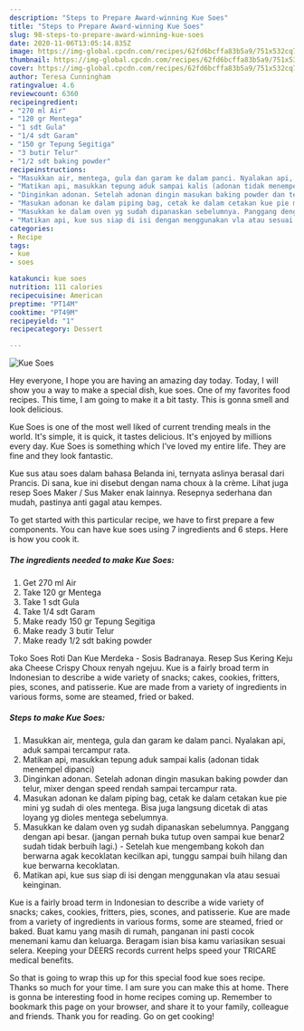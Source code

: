 ```yaml
---
description: "Steps to Prepare Award-winning Kue Soes"
title: "Steps to Prepare Award-winning Kue Soes"
slug: 98-steps-to-prepare-award-winning-kue-soes
date: 2020-11-06T13:05:14.835Z
image: https://img-global.cpcdn.com/recipes/62fd6bcffa83b5a9/751x532cq70/kue-soes-foto-resep-utama.jpg
thumbnail: https://img-global.cpcdn.com/recipes/62fd6bcffa83b5a9/751x532cq70/kue-soes-foto-resep-utama.jpg
cover: https://img-global.cpcdn.com/recipes/62fd6bcffa83b5a9/751x532cq70/kue-soes-foto-resep-utama.jpg
author: Teresa Cunningham
ratingvalue: 4.6
reviewcount: 6360
recipeingredient:
- "270 ml Air"
- "120 gr Mentega"
- "1 sdt Gula"
- "1/4 sdt Garam"
- "150 gr Tepung Segitiga"
- "3 butir Telur"
- "1/2 sdt baking powder"
recipeinstructions:
- "Masukkan air, mentega, gula dan garam ke dalam panci. Nyalakan api, aduk sampai tercampur rata."
- "Matikan api, masukkan tepung aduk sampai kalis (adonan tidak menempel dipanci)"
- "Dinginkan adonan. Setelah adonan dingin masukan baking powder dan telur, mixer dengan speed rendah sampai tercampur rata."
- "Masukan adonan ke dalam piping bag, cetak ke dalam cetakan kue pie mini yg sudah di oles mentega. Bisa juga langsung dicetak di atas loyang yg dioles mentega sebelumnya."
- "Masukkan ke dalam oven yg sudah dipanaskan sebelumnya. Panggang dengan api besar. (jangan pernah buka tutup oven sampai kue benar2 sudah tidak berbuih lagi.) Setelah kue mengembang kokoh dan berwarna agak kecoklatan kecilkan api, tunggu sampai buih hilang dan kue berwarna kecoklatan."
- "Matikan api, kue sus siap di isi dengan menggunakan vla atau sesuai keinginan."
categories:
- Recipe
tags:
- kue
- soes

katakunci: kue soes 
nutrition: 111 calories
recipecuisine: American
preptime: "PT14M"
cooktime: "PT49M"
recipeyield: "1"
recipecategory: Dessert

---
```



![Kue Soes](https://img-global.cpcdn.com/recipes/62fd6bcffa83b5a9/751x532cq70/kue-soes-foto-resep-utama.jpg)

Hey everyone, I hope you are having an amazing day today. Today, I will show you a way to make a special dish, kue soes. One of my favorites food recipes. This time, I am going to make it a bit tasty. This is gonna smell and look delicious.

Kue Soes is one of the most well liked of current trending meals in the world. It's simple, it is quick, it tastes delicious. It's enjoyed by millions every day. Kue Soes is something which I've loved my entire life. They are fine and they look fantastic.

Kue sus atau soes dalam bahasa Belanda ini, ternyata aslinya berasal dari Prancis. Di sana, kue ini disebut dengan nama choux à la crème. Lihat juga resep Soes Maker / Sus Maker enak lainnya. Resepnya sederhana dan mudah, pastinya anti gagal atau kempes.


To get started with this particular recipe, we have to first prepare a few components. You can have kue soes using 7 ingredients and 6 steps. Here is how you cook it.

<!--inarticleads1-->

##### The ingredients needed to make Kue Soes:

1. Get 270 ml Air
1. Take 120 gr Mentega
1. Take 1 sdt Gula
1. Take 1/4 sdt Garam
1. Make ready 150 gr Tepung Segitiga
1. Make ready 3 butir Telur
1. Make ready 1/2 sdt baking powder


Toko Soes Roti Dan Kue Merdeka - Sosis Badranaya. Resep Sus Kering Keju aka Cheese Crispy Choux renyah ngejuu. Kue is a fairly broad term in Indonesian to describe a wide variety of snacks; cakes, cookies, fritters, pies, scones, and patisserie. Kue are made from a variety of ingredients in various forms, some are steamed, fried or baked. 

<!--inarticleads2-->

##### Steps to make Kue Soes:

1. Masukkan air, mentega, gula dan garam ke dalam panci. Nyalakan api, aduk sampai tercampur rata.
1. Matikan api, masukkan tepung aduk sampai kalis (adonan tidak menempel dipanci)
1. Dinginkan adonan. Setelah adonan dingin masukan baking powder dan telur, mixer dengan speed rendah sampai tercampur rata.
1. Masukan adonan ke dalam piping bag, cetak ke dalam cetakan kue pie mini yg sudah di oles mentega. Bisa juga langsung dicetak di atas loyang yg dioles mentega sebelumnya.
1. Masukkan ke dalam oven yg sudah dipanaskan sebelumnya. Panggang dengan api besar. (jangan pernah buka tutup oven sampai kue benar2 sudah tidak berbuih lagi.) - Setelah kue mengembang kokoh dan berwarna agak kecoklatan kecilkan api, tunggu sampai buih hilang dan kue berwarna kecoklatan.
1. Matikan api, kue sus siap di isi dengan menggunakan vla atau sesuai keinginan.


Kue is a fairly broad term in Indonesian to describe a wide variety of snacks; cakes, cookies, fritters, pies, scones, and patisserie. Kue are made from a variety of ingredients in various forms, some are steamed, fried or baked. Buat kamu yang masih di rumah, panganan ini pasti cocok menemani kamu dan keluarga. Beragam isian bisa kamu variasikan sesuai selera. Keeping your DEERS records current helps speed your TRICARE medical benefits. 

So that is going to wrap this up for this special food kue soes recipe. Thanks so much for your time. I am sure you can make this at home. There is gonna be interesting food in home recipes coming up. Remember to bookmark this page on your browser, and share it to your family, colleague and friends. Thank you for reading. Go on get cooking!
